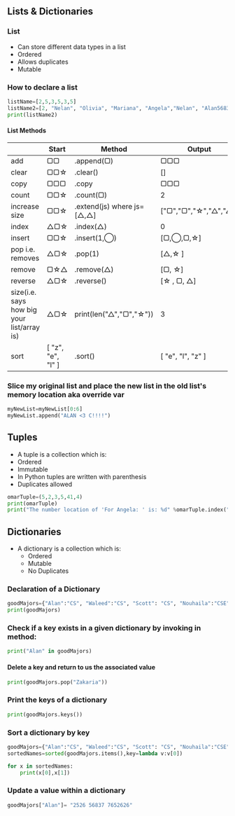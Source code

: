 ## Lists & Dictionaries

### List
- Can store different data types in a list
- Ordered
- Allows duplicates
- Mutable

### How to declare a list

```python
listName=[2,5,3,5,3,5]
listName2=[2, "Nelan", "Olivia", "Mariana", "Angela","Nelan", "Alan5683706342", "0forSpace"]
print(listName2)
```

#### List Methods

|                |Start               |       Method    |Output                         |
|----------------|-----------------|------------|---------------|
|add|▢▢            |.append(▢)            |▢▢▢            |
|clear          |  ▢▢☆         |.clear()            |[]   |
|copy          |  ▢▢▢         |.copy            |▢▢▢   |  
|count          |  ▢▢☆         |.count(▢)            |2   |  
|increase size          |  ▢▢☆         |.extend(js)        where js=[△,△]    | ["▢","▢","☆","△","△"]  |  
|index          |  △▢☆         |.index(△)            |  0 |   
|insert          |  ▢▢☆         |.insert(1,◯)            |[▢,◯,▢,☆]   |
|pop i.e. removes          |  △▢☆         |.pop(1)            |[△,☆ ]   |
|remove          |  ▢☆△         |.remove(△)            |[▢, ☆]   |
|reverse          |  △▢☆         |.reverse()            |[☆ , ▢,  △]   |
|size(i.e. says how big your list/array is)          |  △▢☆         |print(len("△","▢","☆"))       |3   |
|sort          |  [ "z", "e", "l" ]         |.sort()      |[ "e", "l", "z" ]   |

### Slice my original list and place the new list in the old list's memory location aka override var

```python
myNewList=myNewList[0:6]
myNewList.append("ALAN <3 C!!!!")
```

## Tuples

- A tuple is a collection which is:
- Ordered
- Immutable
- In Python tuples are written with parenthesis
- Duplicates allowed

```python
omarTuple=(5,2,3,5,41,4)
print(omarTuple)
print("The number location of 'For Angela: ' is: %d" %omarTuple.index("For Angela: "))
```

## Dictionaries

- A dictionary is a collection which is:
     - Ordered
     - Mutable
     - No Duplicates

### Declaration of a Dictionary

```python
goodMajors={"Alan":"CS", "Waleed":"CS", "Scott": "CS", "Nouhaila":"CSE", "Younes":"CS", "Zakaria":"PE"}
print(goodMajors)
```

### Check if a key exists in a given dictionary by invoking in method:

```python
print("Alan" in goodMajors)
```

#### Delete a key and return to us the associated value

```python
print(goodMajors.pop("Zakaria"))
```

### Print the keys of a dictionary

```python
print(goodMajors.keys())
```

### Sort a dictionary by key

```python
goodMajors={"Alan":"CS", "Waleed":"CS", "Scott": "CS", "Nouhaila":"CSE", "Younes":"CS", "Zakaria":"PE"}
sortedNames=sorted(goodMajors.items(),key=lambda v:v[0])

for x in sortedNames:
    print(x[0],x[1])
```


### Update a value within a dictionary

```python
goodMajors["Alan"]= "2526 56837 7652626"
```
